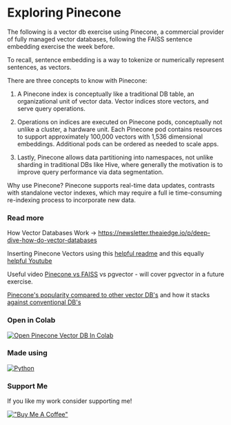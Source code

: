# Exploring Pinecone

The following is a vector db exercise using Pinecone, a commercial provider of fully managed vector databases, following the FAISS sentence embedding exercise the week before.

To recall, sentence embedding is a way to tokenize or numerically represent sentences, as vectors.

There are three concepts to know with Pinecone:

1) A Pinecone index is conceptually like a traditional DB table, an organizational unit of vector data. Vector indices store vectors, and serve query operations. 

2) Operations on indices are executed on Pinecone pods, conceptually not unlike a cluster, a hardware unit.  Each Pinecone pod contains resources to support approximately 100,000 vectors with 1,536 dimensional embeddings. Additional pods can be ordered as needed to scale apps.  

3) Lastly, Pinecone allows data partitioning into namespaces, not unlike sharding in traditional DBs like Hive, where generally the motivation is to improve query performance via data segmentation. 

Why use Pinecone? Pinecone supports real-time data updates, contrasts with standalone vector indexes, which may require a full ie time-consuming re-indexing process to incorporate new data. 

### Read more  

How Vector Databases Work -> https://newsletter.theaiedge.io/p/deep-dive-how-do-vector-databases

Inserting Pinecone Vectors using this [helpful readme](https://docs.pinecone.io/docs/insert-data) and this equally [helpful Youtube](https://www.youtube.com/playlist?list=PLRLVhGQeJDTLiw-ZJpgUtZW-bseS2gq9-)

Useful video [Pinecone vs FAISS](https://www.youtube.com/watch?v=wHltI4kPKjk) vs pgvector - will cover pgvector in a future exercise.

[Pinecone's popularity compared to other vector DB's](https://db-engines.com/en/ranking/vector+dbms) and how it stacks [against conventional DB's](https://db-engines.com/en/ranking/vector+dbms/all)

### Open in Colab

[![Open Pinecone Vector DB In Colab](https://colab.research.google.com/assets/colab-badge.svg)](https://colab.research.google.com/github/ginobaltazar7/66daysofdata/blob/master/PineconeVectorDB/PineconePoC2.ipynb)

### Made using 
[![Python](https://img.shields.io/badge/python%20-%2314354C.svg?&style=for-the-badge&logo=python&logoColor=white)](https://www.python.org/)


### Support Me

If you like my work consider supporting me!

[!["Buy Me A Coffee"](https://www.buymeacoffee.com/assets/img/custom_images/orange_img.png)](https://www.buymeacoffee.com/ginobaltazar)